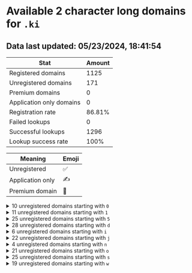 # Available 2 character long domains for `.ki`

## Data last updated: 05/23/2024, 18:41:54

|Stat|Amount|
|--|--|
|Registered domains|1125|
|Unregistered domains|171|
|Premium domains|0|
|Application only domains|0|
|Registration rate|86.81%|
|Failed lookups|0|
|Successful lookups|1296|
|Lookup success rate|100%|


|Meaning|Emoji|
|--|--|
|Unregistered|:white_check_mark:|
|Application only|:writing_hand:|
|Premium domain|:gem:|

<details>
<summary>10 unregistered domains starting with <bold><code>0</code></bold></summary>

|Type|Domain|
|--|--|
|:white_check_mark:|`00.ki`|
|:white_check_mark:|`01.ki`|
|:white_check_mark:|`02.ki`|
|:white_check_mark:|`03.ki`|
|:white_check_mark:|`04.ki`|
|:white_check_mark:|`05.ki`|
|:white_check_mark:|`06.ki`|
|:white_check_mark:|`07.ki`|
|:white_check_mark:|`08.ki`|
|:white_check_mark:|`09.ki`|
</details>
<details>
<summary>11 unregistered domains starting with <bold><code>1</code></bold></summary>

|Type|Domain|
|--|--|
|:white_check_mark:|`1a.ki`|
|:white_check_mark:|`1b.ki`|
|:white_check_mark:|`1c.ki`|
|:white_check_mark:|`1d.ki`|
|:white_check_mark:|`1e.ki`|
|:white_check_mark:|`1f.ki`|
|:white_check_mark:|`1g.ki`|
|:white_check_mark:|`1h.ki`|
|:white_check_mark:|`1i.ki`|
|:white_check_mark:|`1j.ki`|
|:white_check_mark:|`1k.ki`|
</details>
<details>
<summary>25 unregistered domains starting with <bold><code>5</code></bold></summary>

|Type|Domain|
|--|--|
|:white_check_mark:|`50.ki`|
|:white_check_mark:|`51.ki`|
|:white_check_mark:|`5d.ki`|
|:white_check_mark:|`5e.ki`|
|:white_check_mark:|`5f.ki`|
|:white_check_mark:|`5g.ki`|
|:white_check_mark:|`5h.ki`|
|:white_check_mark:|`5i.ki`|
|:white_check_mark:|`5j.ki`|
|:white_check_mark:|`5k.ki`|
|:white_check_mark:|`5l.ki`|
|:white_check_mark:|`5m.ki`|
|:white_check_mark:|`5n.ki`|
|:white_check_mark:|`5o.ki`|
|:white_check_mark:|`5p.ki`|
|:white_check_mark:|`5q.ki`|
|:white_check_mark:|`5r.ki`|
|:white_check_mark:|`5s.ki`|
|:white_check_mark:|`5t.ki`|
|:white_check_mark:|`5u.ki`|
|:white_check_mark:|`5v.ki`|
|:white_check_mark:|`5w.ki`|
|:white_check_mark:|`5x.ki`|
|:white_check_mark:|`5y.ki`|
|:white_check_mark:|`5z.ki`|
</details>
<details>
<summary>28 unregistered domains starting with <bold><code>d</code></bold></summary>

|Type|Domain|
|--|--|
|:white_check_mark:|`d0.ki`|
|:white_check_mark:|`d1.ki`|
|:white_check_mark:|`d2.ki`|
|:white_check_mark:|`d3.ki`|
|:white_check_mark:|`dc.ki`|
|:white_check_mark:|`dd.ki`|
|:white_check_mark:|`de.ki`|
|:white_check_mark:|`df.ki`|
|:white_check_mark:|`dg.ki`|
|:white_check_mark:|`dh.ki`|
|:white_check_mark:|`di.ki`|
|:white_check_mark:|`dj.ki`|
|:white_check_mark:|`dk.ki`|
|:white_check_mark:|`dl.ki`|
|:white_check_mark:|`dm.ki`|
|:white_check_mark:|`dn.ki`|
|:white_check_mark:|`do.ki`|
|:white_check_mark:|`dp.ki`|
|:white_check_mark:|`dq.ki`|
|:white_check_mark:|`dr.ki`|
|:white_check_mark:|`ds.ki`|
|:white_check_mark:|`dt.ki`|
|:white_check_mark:|`du.ki`|
|:white_check_mark:|`dv.ki`|
|:white_check_mark:|`dw.ki`|
|:white_check_mark:|`dx.ki`|
|:white_check_mark:|`dy.ki`|
|:white_check_mark:|`dz.ki`|
</details>
<details>
<summary>6 unregistered domains starting with <bold><code>i</code></bold></summary>

|Type|Domain|
|--|--|
|:white_check_mark:|`i4.ki`|
|:white_check_mark:|`i5.ki`|
|:white_check_mark:|`i6.ki`|
|:white_check_mark:|`i7.ki`|
|:white_check_mark:|`i8.ki`|
|:white_check_mark:|`i9.ki`|
</details>
<details>
<summary>22 unregistered domains starting with <bold><code>j</code></bold></summary>

|Type|Domain|
|--|--|
|:white_check_mark:|`ja.ki`|
|:white_check_mark:|`jb.ki`|
|:white_check_mark:|`jc.ki`|
|:white_check_mark:|`jd.ki`|
|:white_check_mark:|`je.ki`|
|:white_check_mark:|`jf.ki`|
|:white_check_mark:|`jg.ki`|
|:white_check_mark:|`jh.ki`|
|:white_check_mark:|`ji.ki`|
|:white_check_mark:|`jj.ki`|
|:white_check_mark:|`jk.ki`|
|:white_check_mark:|`jl.ki`|
|:white_check_mark:|`jm.ki`|
|:white_check_mark:|`jn.ki`|
|:white_check_mark:|`jo.ki`|
|:white_check_mark:|`jp.ki`|
|:white_check_mark:|`jq.ki`|
|:white_check_mark:|`jr.ki`|
|:white_check_mark:|`js.ki`|
|:white_check_mark:|`jt.ki`|
|:white_check_mark:|`ju.ki`|
|:white_check_mark:|`jv.ki`|
</details>
<details>
<summary>4 unregistered domains starting with <bold><code>n</code></bold></summary>

|Type|Domain|
|--|--|
|:white_check_mark:|`n6.ki`|
|:white_check_mark:|`n7.ki`|
|:white_check_mark:|`n8.ki`|
|:white_check_mark:|`n9.ki`|
</details>
<details>
<summary>21 unregistered domains starting with <bold><code>o</code></bold></summary>

|Type|Domain|
|--|--|
|:white_check_mark:|`oa.ki`|
|:white_check_mark:|`ob.ki`|
|:white_check_mark:|`oc.ki`|
|:white_check_mark:|`od.ki`|
|:white_check_mark:|`oe.ki`|
|:white_check_mark:|`of.ki`|
|:white_check_mark:|`og.ki`|
|:white_check_mark:|`oh.ki`|
|:white_check_mark:|`oi.ki`|
|:white_check_mark:|`oj.ki`|
|:white_check_mark:|`ok.ki`|
|:white_check_mark:|`ol.ki`|
|:white_check_mark:|`om.ki`|
|:white_check_mark:|`on.ki`|
|:white_check_mark:|`oo.ki`|
|:white_check_mark:|`op.ki`|
|:white_check_mark:|`oq.ki`|
|:white_check_mark:|`or.ki`|
|:white_check_mark:|`os.ki`|
|:white_check_mark:|`ot.ki`|
|:white_check_mark:|`ou.ki`|
</details>
<details>
<summary>25 unregistered domains starting with <bold><code>s</code></bold></summary>

|Type|Domain|
|--|--|
|:white_check_mark:|`s0.ki`|
|:white_check_mark:|`s1.ki`|
|:white_check_mark:|`s2.ki`|
|:white_check_mark:|`s3.ki`|
|:white_check_mark:|`s4.ki`|
|:white_check_mark:|`s5.ki`|
|:white_check_mark:|`s6.ki`|
|:white_check_mark:|`s7.ki`|
|:white_check_mark:|`s8.ki`|
|:white_check_mark:|`s9.ki`|
|:white_check_mark:|`sl.ki`|
|:white_check_mark:|`sm.ki`|
|:white_check_mark:|`sn.ki`|
|:white_check_mark:|`so.ki`|
|:white_check_mark:|`sp.ki`|
|:white_check_mark:|`sq.ki`|
|:white_check_mark:|`sr.ki`|
|:white_check_mark:|`ss.ki`|
|:white_check_mark:|`st.ki`|
|:white_check_mark:|`su.ki`|
|:white_check_mark:|`sv.ki`|
|:white_check_mark:|`sw.ki`|
|:white_check_mark:|`sx.ki`|
|:white_check_mark:|`sy.ki`|
|:white_check_mark:|`sz.ki`|
</details>
<details>
<summary>19 unregistered domains starting with <bold><code>w</code></bold></summary>

|Type|Domain|
|--|--|
|:white_check_mark:|`w0.ki`|
|:white_check_mark:|`w1.ki`|
|:white_check_mark:|`w2.ki`|
|:white_check_mark:|`w3.ki`|
|:white_check_mark:|`wl.ki`|
|:white_check_mark:|`wm.ki`|
|:white_check_mark:|`wn.ki`|
|:white_check_mark:|`wo.ki`|
|:white_check_mark:|`wp.ki`|
|:white_check_mark:|`wq.ki`|
|:white_check_mark:|`wr.ki`|
|:white_check_mark:|`ws.ki`|
|:white_check_mark:|`wt.ki`|
|:white_check_mark:|`wu.ki`|
|:white_check_mark:|`wv.ki`|
|:white_check_mark:|`ww.ki`|
|:white_check_mark:|`wx.ki`|
|:white_check_mark:|`wy.ki`|
|:white_check_mark:|`wz.ki`|
</details>